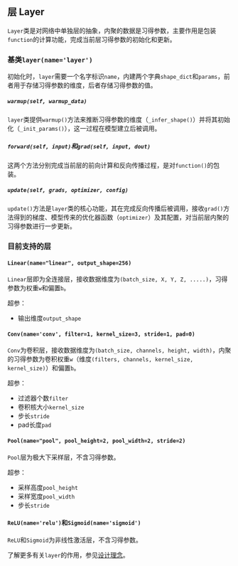 ## 层 Layer

`Layer`类是对网络中单独层的抽象，内聚的数据是习得参数，主要作用是包装`function`的计算功能，完成当前层习得参数的初始化和更新。

### 基类`layer(name='layer')`

初始化时，`layer`需要一个名字标识`name`，内建两个字典`shape_dict`和`params`，前者用于存储习得参数的维度，后者存储习得参数的值。

##### `warmup(self, warmup_data)`

`layer`类提供`warmup()`方法来推断习得参数的维度（`_infer_shape()`）并将其初始化（`_init_params()`），这一过程在模型建立后被调用。

##### `forward(self, input)`和`grad(self, input, dout)`

这两个方法分别完成当前层的前向计算和反向传播过程，是对`function()`的包装。

##### `update(self, grads, optimizer, config)`

`update()`方法是`layer`类的核心功能，其在完成反向传播后被调用，接收`grad()`方法得到的梯度、模型传来的优化器函数（`optimizer`）及其配置，对当前层内聚的习得参数进行一步更新。

### 目前支持的层

#### `Linear(name="linear", output_shape=256)`

`Linear`层即为全连接层，接收数据维度为`(batch_size, X, Y, Z, .....)`，习得参数为权重`w`和偏置`b`。

超参：

- 输出维度`output_shape`


#### `Conv(name='conv', filter=1, kernel_size=3, stride=1, pad=0)`

`Conv`为卷积层，接收数据维度为`(batch_size, channels, height, width)`，内聚的习得参数为卷积权重`w`（维度`(filters, channels, kernel_size, kernel_size)`）和偏置`b`。

超参：

- 过滤器个数`filter`
- 卷积核大小`kernel_size`
- 步长`stride`
- pad长度`pad`

#### `Pool(name="pool", pool_height=2, pool_width=2, stride=2)`

`Pool`层为极大下采样层，不含习得参数。

超参：

- 采样高度`pool_height`
- 采样宽度`pool_width`
- 步长`stride`


#### `ReLU(name='relu')`和`Sigmoid(name='sigmoid')`

`ReLU`和`Sigmoid`为非线性激活层，不含习得参数。


了解更多有关`layer`的作用，参见[设计理念](./overview.html)。